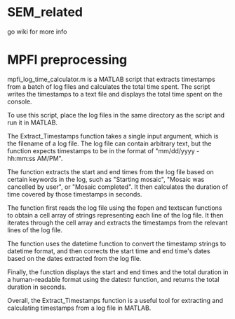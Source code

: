 # SEM_related

go wiki for more info

# MPFI preprocessing

mpfi_log_time_calculator.m is a MATLAB script that extracts timestamps from a batch of log files and calculates the total time spent. The script writes the timestamps to a text file and displays the total time spent on the console. 

To use this script, place the log files in the same directory as the script and run it in MATLAB. 

The Extract_Timestamps function takes a single input argument, which is the filename of a log file. The log file can contain arbitrary text, but the function expects timestamps to be in the format of "mm/dd/yyyy - hh:mm:ss AM/PM".

The function extracts the start and end times from the log file based on certain keywords in the log, such as "Starting mosaic", "Mosaic was cancelled by user", or "Mosaic completed". It then calculates the duration of time covered by those timestamps in seconds.

The function first reads the log file using the fopen and textscan functions to obtain a cell array of strings representing each line of the log file. It then iterates through the cell array and extracts the timestamps from the relevant lines of the log file.

The function uses the datetime function to convert the timestamp strings to datetime format, and then corrects the start time and end time's dates based on the dates extracted from the log file.

Finally, the function displays the start and end times and the total duration in a human-readable format using the datestr function, and returns the total duration in seconds.

Overall, the Extract_Timestamps function is a useful tool for extracting and calculating timestamps from a log file in MATLAB.




